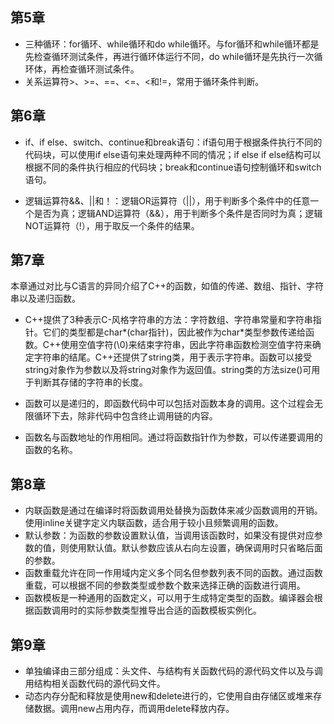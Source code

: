 ## 第5章
- 三种循环：for循环、while循环和do while循环。与for循环和while循环都是先检查循环测试条件，再进行循环体运行不同，do while循环是先执行一次循环体，再检查循环测试条件。
- 关系运算符>、>=、==、<=、<和!=，常用于循环条件判断。

## 第6章

- if、if else、switch、continue和break语句：if语句用于根据条件执行不同的代码块，可以使用if else语句来处理两种不同的情况；if else if else结构可以根据不同的条件执行相应的代码块；break和continue语句控制循环和switch语句。

- 逻辑运算符&&、||和！：逻辑OR运算符（||），用于判断多个条件中的任意一个是否为真；逻辑AND运算符（&&），用于判断多个条件是否同时为真；逻辑NOT运算符（!），用于取反一个条件的结果。


## 第7章
本章通过对比与C语言的异同介绍了C++的函数，如值的传递、数组、指针、字符串以及递归函数。

- C++提供了3种表示C-风格字符串的方法：字符数组、字符串常量和字符串指针。它们的类型都是char*(char指针)，因此被作为char*类型参数传递给函数。C++使用空值字符(\0)来结束字符串，因此字符串函数检测空值字符来确定字符串的结尾。C++还提供了string类，用于表示字符串。函数可以接受string对象作为参数以及将string对象作为返回值。string类的方法size()可用于判断其存储的字符串的长度。

- 函数可以是递归的，即函数代码中可以包括对函数本身的调用。这个过程会无限循环下去，除非代码中包含终止调用链的内容。

- 函数名与函数地址的作用相同。通过将函数指针作为参数，可以传递要调用的函数的名称。


## 第8章
- 内联函数是通过在编译时将函数调用处替换为函数体来减少函数调用的开销。使用inline关键字定义内联函数，适合用于较小且频繁调用的函数。
- 默认参数：为函数的参数设置默认值，当调用该函数时，如果没有提供对应参数的值，则使用默认值。默认参数应该从右向左设置，确保调用时只省略后面的参数。
- 函数重载允许在同一作用域内定义多个同名但参数列表不同的函数。通过函数重载，可以根据不同的参数类型或参数个数来选择正确的函数进行调用。
- 函数模板是一种通用的函数定义，可以用于生成特定类型的函数。编译器会根据函数调用时的实际参数类型推导出合适的函数模板实例化。

## 第9章
- 单独编译由三部分组成：头文件、与结构有关函数代码的源代码文件以及与调用结构相关函数代码的源代码文件。
- 动态内存分配和释放是使用new和delete进行的，它使用自由存储区或堆来存储数据。调用new占用内存，而调用delete释放内存。
